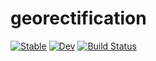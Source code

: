# georectification

[![Stable](https://img.shields.io/badge/docs-stable-blue.svg)](https://mi3nts.github.io/georectification.jl/stable)
[![Dev](https://img.shields.io/badge/docs-dev-blue.svg)](https://mi3nts.github.io/georectification.jl/dev)
[![Build Status](https://github.com/mi3nts/georectification.jl/actions/workflows/CI.yml/badge.svg?branch=main)](https://github.com/mi3nts/georectification.jl/actions/workflows/CI.yml?query=branch%3Amain)
